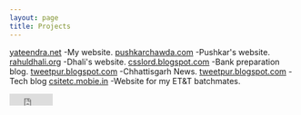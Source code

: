 ```yaml
---
layout: page
title: Projects
---
```

[yateendra.net](https://yateendra.net)
-My website.
[pushkarchawda.com](https://pushkarchawda.com)
-Pushkar's website.
[rahuldhali.org](https://rahuldhali.org)
-Dhali's website.
[csslord.blogspot.com](https://csslord.blogspot.com) 
-Bank preparation blog.
[tweetpur.blogspot.com](https://hamarkhabar.blogspot.com)
-Chhattisgarh News.
[tweetpur.blogspot.com](https://tweetpur.blogspot.com)
-Tech blog
[csitetc.mobie.in](https://csitetc.mobie.in)
-Website for my ET&T batchmates.

<iframe src="https://www.facebook.com/plugins/like.php?href=https%3A%2F%2Ffacebook.com%2Fya3dra&width=76&layout=button_count&action=like&size=small&show_faces=true&share=false&height=21&appId=239992719524816" width="76" height="21" style="border:none;overflow:hidden" scrolling="no" frameborder="0" allowTransparency="true"></iframe>
